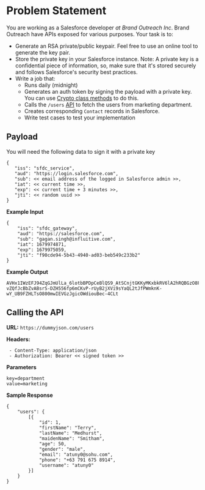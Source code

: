 # Problem Statement

You are working as a Salesforce developer *at Brand Outreach Inc*. Brand Outreach have APIs exposed for various purposes. Your task is to:

 - Generate an RSA private/public keypair. Feel free to use an online tool to generate the key pair.
 - Store the private key in your Salesforce instance. Note: A private key is a confidential piece of information, so, make sure that it's stored securely and follows Salesforce's security best practices.
 - Write a job that:
	 - Runs daily (midnight)
	 - Generates an auth token by signing the payload with a private key. You can use [Crypto class methods](https://developer.salesforce.com/docs/atlas.en-us.apexref.meta/apexref/apex_classes_restful_crypto.html) to do this.
	 - Calls the `/users` [API](https://dummyjson.com/users) to fetch the users from marketing department.
	 - Creates corresponding `Contact` records in Salesforce.
	 - Write test cases to test your implementation

## Payload
You will need the following data to sign it with a private key
 ```
{ 
	"iss": "sfdc_service", 
	"aud": "https://login.salesforce.com", 
	"sub": << email address of the logged in Salesforce admin >>, 
	"iat": << current time >>, 
	"exp": << current time + 3 minutes >>, 
	"jti": << random uuid >> 
}
```

**Example Input**
```
{ 
	"iss": "sfdc_gateway", 
	"aud": "https://salesforce.com", 
	"sub": "gagan.singh@influitive.com", 
	"iat": 1679974871, 
	"exp": 1679975059, 
	"jti": "f90cde94-5b43-4940-ad03-beb549c233b2" 
}
```
**Example Output**
```
AVHx1IWzEFJ94ZqGJmUlLa_6lotbBPDpCeBlQS9_AtSCnjtGKKyMKxbkRV6lA2hRQBGzO8FaFryPP-vZQfJcBbZvABsrS-DZH556fp6mCKvP-rUyB2jXVi9sYaQL2tJfPWmknK-wY_UB9FZHLTsO800mwIEVGzJgicOWdiouBec-4CLt
```

## Calling the API
**URL:** 
```https://dummyjson.com/users```

**Headers:**
```
 - Content-Type: application/json
 - Authorization: Bearer << signed token >>
```
**Parameters**
```
key=department
value=marketing
```

**Sample Response**
```
{
	"users": {
		[{
			"id": 1,
			"firstName": "Terry",
			"lastName": "Medhurst",
			"maidenName": "Smitham",
			"age": 50,
			"gender": "male",
			"email": "atuny0@sohu.com",
			"phone": "+63 791 675 8914",
			"username": "atuny0"
		}]
	}
}
```